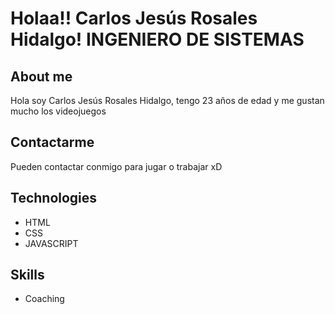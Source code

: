# Holaa!! Carlos Jesús Rosales Hidalgo! INGENIERO DE SISTEMAS


## About me

Hola soy Carlos Jesús Rosales Hidalgo, tengo 23 años de edad  y me gustan mucho los videojuegos


## Contactarme

Pueden contactar conmigo para jugar o trabajar xD

## Technologies

- HTML
- CSS
- JAVASCRIPT

## Skills

- Coaching
